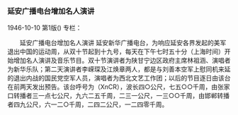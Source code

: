 ### 延安广播电台增加名人演讲

1946-10-10
第1版()
专栏：

　　延安广播电台增加名人演讲
    延安新华广播电台，为响应延安各界发起的美军退出中国的运动周，从双十节起到十九号，每天在下午七时五十分（上海时间）开始增加名人演讲及音乐节目。双十节演讲者为陕甘宁边区政府主席林祖涵、演唱者为新华乐队；第二天演讲者李嵘琛及江焕章两人，都是与刘善本空军上慰同机来延的退出内战的国民党空军人员，演唱者为西北文艺工作团；以后的节目逐日由该台在前两天发出预告。该台呼号为（XnCR），波长四○公尺，七五○○千周，由张家口转播者三一点七公尺，九六二五千周，二三一公尺，一三○○千周，由邯郸转播者四九公尺，六一二○千周，二四二公尺，一二四零千周。
